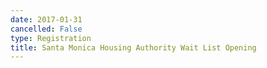 ```yaml
---
date: 2017-01-31
cancelled: False
type: Registration
title: Santa Monica Housing Authority Wait List Opening
---
```

